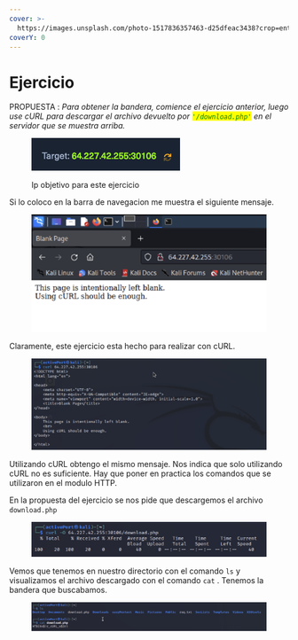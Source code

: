 ```yaml
---
cover: >-
  https://images.unsplash.com/photo-1517836357463-d25dfeac3438?crop=entropy&cs=tinysrgb&fm=jpg&ixid=MnwxOTcwMjR8MHwxfHNlYXJjaHw4fHxleGVyY2lzZXxlbnwwfHx8fDE2Nzg1NDQ2MDA&ixlib=rb-4.0.3&q=80
coverY: 0
---
```


# Ejercicio

PROPUESTA : _Para obtener la bandera, comience el ejercicio anterior, luego use cURL para descargar el archivo devuelto por <mark style="color:green;">`'/download.php'`</mark> en el servidor que se muestra arriba._



<figure><img src="../../../.gitbook/assets/Captura de pantalla 2023-03-11 a la(s) 09.38.51.png" alt=""><figcaption><p>Ip objetivo para este ejercicio</p></figcaption></figure>

Si lo coloco en la barra de navegacion me muestra el siguiente mensaje.

<figure><img src="../../../.gitbook/assets/Captura de pantalla 2023-03-11 a la(s) 09.41.58.png" alt=""><figcaption></figcaption></figure>

Claramente, este ejercicio esta hecho para realizar con cURL.

<figure><img src="../../../.gitbook/assets/Captura de pantalla 2023-03-11 a la(s) 09.44.22.png" alt=""><figcaption></figcaption></figure>

Utilizando cURL obtengo el mismo mensaje. Nos indica que solo utilizando cURL no es suficiente. Hay que poner en practica los comandos que se utilizaron en el modulo HTTP.&#x20;

En la propuesta del ejercicio se nos pide que descargemos el archivo `download.php`

<figure><img src="../../../.gitbook/assets/Captura de pantalla 2023-03-11 a la(s) 09.47.54.png" alt=""><figcaption></figcaption></figure>

Vemos que tenemos en nuestro directorio con el comando `ls`  y visualizamos el archivo descargado con el comando `cat`  . Tenemos la bandera que buscabamos.

<figure><img src="../../../.gitbook/assets/Captura de pantalla 2023-03-11 a la(s) 09.48.29.png" alt=""><figcaption></figcaption></figure>
